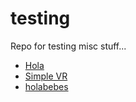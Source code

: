# testing
Repo for testing misc stuff...

* [Hola](hola.html)
* [Simple VR](simplevr.html)
* [holabebes](holabebes.html)
